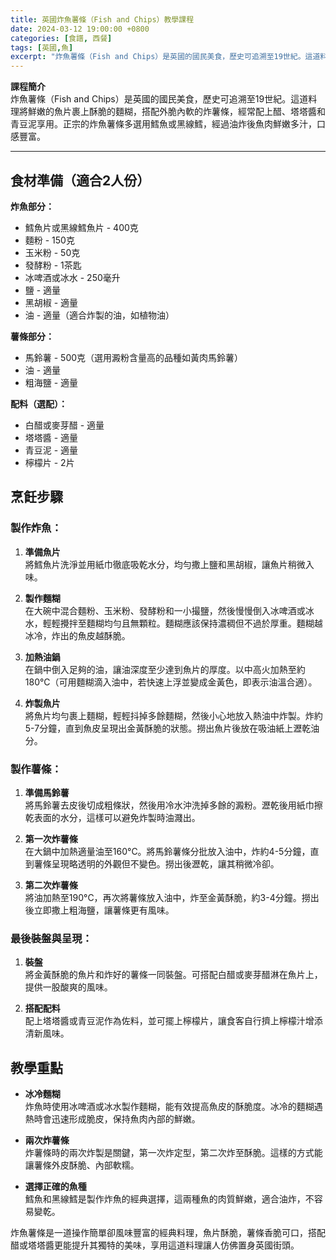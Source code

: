 ```yaml
---
title: 英國炸魚薯條（Fish and Chips）教學課程
date: 2024-03-12 19:00:00 +0800
categories: [食譜, 西餐]
tags: [英國,魚] 
excerpt: "炸魚薯條（Fish and Chips）是英國的國民美食，歷史可追溯至19世紀。這道料理將鮮嫩的魚片裹上酥脆的麵糊，搭配外脆內軟的炸薯條，經常配上醋、塔塔醬和青豆泥享用。正宗的炸魚薯條多選用鱈魚或黑線鱈，經過油炸後魚肉鮮嫩多汁，口感豐富"
---
```


**課程簡介**  
炸魚薯條（Fish and Chips）是英國的國民美食，歷史可追溯至19世紀。這道料理將鮮嫩的魚片裹上酥脆的麵糊，搭配外脆內軟的炸薯條，經常配上醋、塔塔醬和青豆泥享用。正宗的炸魚薯條多選用鱈魚或黑線鱈，經過油炸後魚肉鮮嫩多汁，口感豐富。

---

## 食材準備（適合2人份）  

**炸魚部分：**  
- 鱈魚片或黑線鱈魚片 - 400克  
- 麵粉 - 150克  
- 玉米粉 - 50克  
- 發酵粉 - 1茶匙  
- 冰啤酒或冰水 - 250毫升  
- 鹽 - 適量  
- 黑胡椒 - 適量  
- 油 - 適量（適合炸製的油，如植物油）

**薯條部分：**  
- 馬鈴薯 - 500克（選用澱粉含量高的品種如黃肉馬鈴薯）  
- 油 - 適量  
- 粗海鹽 - 適量  

**配料（選配）：**  
- 白醋或麥芽醋 - 適量  
- 塔塔醬 - 適量  
- 青豆泥 - 適量  
- 檸檬片 - 2片

## 烹飪步驟

### 製作炸魚：

1. **準備魚片**  
   將鱈魚片洗淨並用紙巾徹底吸乾水分，均勻撒上鹽和黑胡椒，讓魚片稍微入味。

2. **製作麵糊**  
   在大碗中混合麵粉、玉米粉、發酵粉和一小撮鹽，然後慢慢倒入冰啤酒或冰水，輕輕攪拌至麵糊均勻且無顆粒。麵糊應該保持濃稠但不過於厚重。麵糊越冰冷，炸出的魚皮越酥脆。

3. **加熱油鍋**  
   在鍋中倒入足夠的油，讓油深度至少達到魚片的厚度。以中高火加熱至約180°C（可用麵糊滴入油中，若快速上浮並變成金黃色，即表示油溫合適）。

4. **炸製魚片**  
   將魚片均勻裹上麵糊，輕輕抖掉多餘麵糊，然後小心地放入熱油中炸製。炸約5-7分鐘，直到魚皮呈現出金黃酥脆的狀態。撈出魚片後放在吸油紙上瀝乾油分。

### 製作薯條：

1. **準備馬鈴薯**  
   將馬鈴薯去皮後切成粗條狀，然後用冷水沖洗掉多餘的澱粉。瀝乾後用紙巾擦乾表面的水分，這樣可以避免炸製時油濺出。

2. **第一次炸薯條**  
   在大鍋中加熱適量油至160°C。將馬鈴薯條分批放入油中，炸約4-5分鐘，直到薯條呈現略透明的外觀但不變色。撈出後瀝乾，讓其稍微冷卻。

3. **第二次炸薯條**  
   將油加熱至190°C，再次將薯條放入油中，炸至金黃酥脆，約3-4分鐘。撈出後立即撒上粗海鹽，讓薯條更有風味。

### 最後裝盤與呈現：

1. **裝盤**  
   將金黃酥脆的魚片和炸好的薯條一同裝盤。可搭配白醋或麥芽醋淋在魚片上，提供一股酸爽的風味。

2. **搭配配料**  
   配上塔塔醬或青豆泥作為佐料，並可擺上檸檬片，讓食客自行擠上檸檬汁增添清新風味。

## 教學重點

- **冰冷麵糊**  
  炸魚時使用冰啤酒或冰水製作麵糊，能有效提高魚皮的酥脆度。冰冷的麵糊遇熱時會迅速形成脆皮，保持魚肉內部的鮮嫩。

- **兩次炸薯條**  
  炸薯條時的兩次炸製是關鍵，第一次炸定型，第二次炸至酥脆。這樣的方式能讓薯條外皮酥脆、內部軟糯。

- **選擇正確的魚種**  
  鱈魚和黑線鱈是製作炸魚的經典選擇，這兩種魚的肉質鮮嫩，適合油炸，不容易變乾。

炸魚薯條是一道操作簡單卻風味豐富的經典料理，魚片酥脆，薯條香脆可口，搭配醋或塔塔醬更能提升其獨特的美味，享用這道料理讓人仿佛置身英國街頭。

